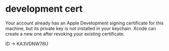 # development cert 

 Your account already has an Apple Development signing certificate for this machine, but its private key is not installed in your keychain. Xcode can create a new one after revoking your existing certificate.

 ID -> KA3VDNW78U
